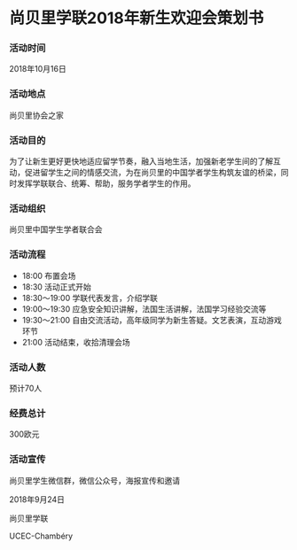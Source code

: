 # 尚贝里学联2018年新生欢迎会策划书

### 活动时间

2018年10月16日

### 活动地点

尚贝里协会之家

### 活动目的

为了让新生更好更快地适应留学节奏，融入当地生活，加强新老学生间的了解互动，促进留学生之间的情感交流，为在尚贝里的中国学者学生构筑友谊的桥梁，同时发挥学联联合、统筹、帮助，服务学者学生的作用。

### 活动组织

尚贝里中国学生学者联合会

### 活动流程

- 18:00 布置会场
- 18:30 活动正式开始
- 18:30～19:00 学联代表发言，介绍学联
- 19:00～19:30 应急安全知识讲解，法国生活讲解，法国学习经验交流等
- 19:30～21:00 自由交流活动，高年级同学为新生答疑。文艺表演，互动游戏环节
- 21:00 活动结束，收拾清理会场

### 活动人数

预计70人

### 经费总计

300欧元

### 活动宣传

尚贝里学生微信群，微信公众号，海报宣传和邀请



2018年9月24日

尚贝里学联

UCEC-Chambéry



